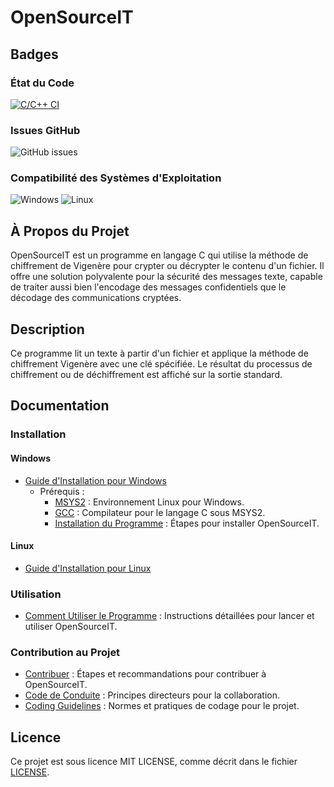 # OpenSourceIT

## Badges

### État du Code
[![C/C++ CI](https://github.com/Lucass307/OpenSourceIT/actions/workflows/c.yml/badge.svg)](https://github.com/Lucass307/OpenSourceIT/actions/workflows/c.yml)

### Issues GitHub
![GitHub issues](https://img.shields.io/github/issues/Lucass307/OpenSourceIT)

### Compatibilité des Systèmes d'Exploitation
![Windows](https://img.shields.io/badge/Windows-Supported-brightgreen)
![Linux](https://img.shields.io/badge/Linux-Supported-brightgreen)

## À Propos du Projet

OpenSourceIT est un programme en langage C qui utilise la méthode de chiffrement de Vigenère pour crypter ou décrypter le contenu d'un fichier. Il offre une solution polyvalente pour la sécurité des messages texte, capable de traiter aussi bien l'encodage des messages confidentiels que le décodage des communications cryptées.

## Description

Ce programme lit un texte à partir d'un fichier et applique la méthode de chiffrement Vigenère avec une clé spécifiée. Le résultat du processus de chiffrement ou de déchiffrement est affiché sur la sortie standard.

## Documentation

### Installation

#### Windows
- [Guide d'Installation pour Windows](https://lucass307.github.io/OpenSourceIT/docs/install_win.html)
  - Prérequis :
    - [MSYS2](https://lucass307.github.io/OpenSourceIT/docs/install_win.html#tag) : Environnement Linux pour Windows.
    - [GCC](https://lucass307.github.io/OpenSourceIT/docs/install_win.html#tag) : Compilateur pour le langage C sous MSYS2.
    - [Installation du Programme](https://lucass307.github.io/OpenSourceIT/docs/install_win.html#tag) : Étapes pour installer OpenSourceIT.

#### Linux
- [Guide d'Installation pour Linux](https://lucass307.github.io/OpenSourceIT/docs/install_linux.html)

### Utilisation
- [Comment Utiliser le Programme](https://lucass307.github.io/OpenSourceIT/docs/coding.html) : Instructions détaillées pour lancer et utiliser OpenSourceIT.

### Contribution au Projet
- [Contribuer](https://lucass307.github.io/OpenSourceIT/docs/contribuate.html) : Étapes et recommandations pour contribuer à OpenSourceIT.
- [Code de Conduite](https://lucass307.github.io/OpenSourceIT/CODE_OF_CONDUCT.html) : Principes directeurs pour la collaboration.
- [Coding Guidelines](https://lucass307.github.io/OpenSourceIT/docs/coding.html) : Normes et pratiques de codage pour le projet.

## Licence
Ce projet est sous licence MIT LICENSE, comme décrit dans le fichier [LICENSE](https://lucass307.github.io/OpenSourceIT/LICENCE.html).
